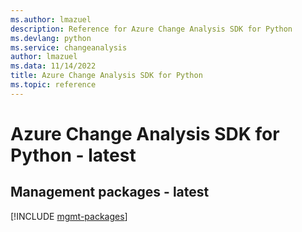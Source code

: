 ```yaml
---
ms.author: lmazuel
description: Reference for Azure Change Analysis SDK for Python
ms.devlang: python
ms.service: changeanalysis
author: lmazuel
ms.data: 11/14/2022
title: Azure Change Analysis SDK for Python
ms.topic: reference
---
```

# Azure Change Analysis SDK for Python - latest

## Management packages - latest
[!INCLUDE [mgmt-packages](change-analysis-mgmt-index.md)]